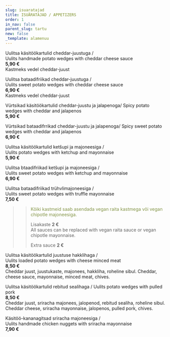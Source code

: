 ```yaml
---
slug: isuaratajad
title: ISUÄRATAJAD / APPETIZERS
order: 1
in_nav: false
parent_slug: tartu
new: false
_template: alamenuu
---
```


Uulitsa käsitöökartulid cheddar-juustuga /  
Uulits handmade potato wedges with cheddar cheese sauce  
**5,90 €**  
<span class="koostis">Kastmeks vedel cheddar-juust</span>

Uulitsa bataadifriikad cheddar-juustuga /  
Uulits sweet potato wedges with cheddar cheese sauce  
**6,90 €**  
<span class="koostis">Kastmeks vedel cheddar-juust</span>

<span class="spicy"></span> Vürtsikad käsitöökartulid cheddar-juustu ja jalapenoga/ Spicy potato wedges with cheddar and jalapenos  
**5,90 €**

<span class="spicy"></span> Vürtsikad bataadifrrikad cheddar-juustu ja jalapenoga/ Spicy sweet potato wedges with cheddar and jalapenos  
**6,90 €**

Uulitsa käsitöökartulid ketšupi ja majoneesiga /  
Uulits potato wedges with ketchup and mayonnaise  
**5,90 €**

Uulitsa btaadifriikad ketšupi ja majoneesiga /  
Uulits sweet potato wedges with ketchup and mayonnaise  
**6,90 €**

<span class="special"></span> Uulitsa bataadifriikad trühvlimajoneesiga /  
Uulits sweet potato wedges with truffle mayonnaise  
**7,50 €**

> </span>

> > <span style="color: #839446;">Kõiki kastmeid saab asendada vegan raita kastmega või vegan chipotle majoneesiga.
> >
> > Lisakaste **2 €**  
> > All sauces can be replaced with vegan raita sauce or vegan chipotle mayonnaise.</span>
> >
> > <span class="vege"></span><span class="vegan"></span>
> >
> > Extra sauce **2 €**

Uulitsa käsitöökartulid juustuse hakklihaga /  
Uulits loaded potato wedges with cheese minced meat  
**8,50 €**  
<span class="koostis">Cheddar juust, juustukaste, majonees, hakkliha, roheline sibul. Cheddar, cheese sauce, mayonnaise, minced meat, chives.</span>

<span class="spicy"></span> Uulitsa käsitöökartulid rebitud sealihaga / Uulits potato wedges with pulled pork  
**8,50 €**  
<span class="koostis">Cheddar juust, sriracha majonees, jalopenod, rebitud sealiha, roheline sibul. Cheddar cheese, sriracha mayonnaise, jalopenos, pulled pork, chives.</span>

<span class="spicy"></span> Käsitöö-kananagitsad sriracha majoneesiga /  
Uulits handmade chicken nuggets with sriracha mayonnaise  
**7,90 €**
